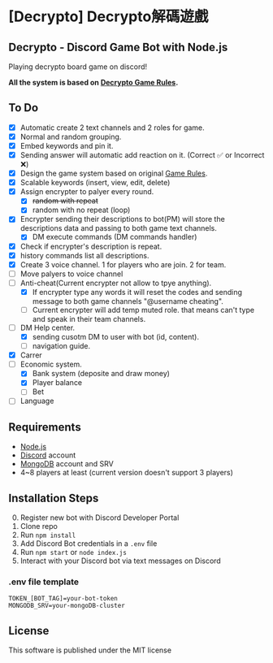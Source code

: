 # [Decrypto] Decrypto解碼遊戲
## Decrypto - Discord Game Bot with Node.js
Playing decrypto board game on discord!

**All the system is based on [Decrypto Game Rules](https://www.gokids.com.tw/tsaiss/gokids/rules/DECRYPTO_EN_RULES_09nov2017.pdf "game rules").**

## To Do
- [x] Automatic create 2 text channels and 2 roles for game.
- [x] Normal and random grouping.
- [x] Embed keywords and pin it.
- [x] Sending answer will automatic add reaction on it. (Correct :white_check_mark: or Incorrect :x:)
- [x] Design the game system based on original [Game Rules](https://www.gokids.com.tw/tsaiss/gokids/rules/DECRYPTO_EN_RULES_09nov2017.pdf "game rules").
- [x] Scalable keywords (insert, view, edit, delete)
- [x] Assign encrypter to palyer every round.
	- [x] ~~random with repeat~~
	- [x] random with no repeat (loop)
- [x] Encrypter sending their descriptions to bot(PM) will store the descriptions data and passing to both game text channels.
    - [x] DM execute commands (DM commands handler)
- [x] Check if encrypter's description is repeat.
- [x] history commands list all descriptions.
- [x] Create 3 voice channel. 1 for players who are join. 2 for team.
- [ ] Move palyers to voice channel
- [ ] Anti-cheat(Current encrypter not allow to tpye anything).
	- [x] If encrypter type any words it will reset the codes and sending message to both game channels "@username cheating".
	- [ ] Current encrypter will add temp muted role. that means can't type and speak in their team channels.
- [ ] DM Help center.
    - [x] sending cusotm DM to user with bot (id, content).
    - [ ] navigation guide.
- [x] Carrer
- [ ] Economic system.
	- [x] Bank system (deposite and draw money)
	- [x] Player balance
	- [ ] Bet
- [ ] Language

## Requirements

- [Node.js](http://nodejs.org/)
- [Discord](https://discordapp.com/) account
- [MongoDB](https://www.mongodb.com/) account and SRV
- 4~8 players at least (current version doesn't support 3 players)

## Installation Steps

0. Register new bot with Discord Developer Portal 
1. Clone repo
2. Run `npm install`
3. Add Discord Bot credentials in a `.env` file
3. Run `npm start` or `node index.js`
4. Interact with your Discord bot via text messages on Discord

### .env file template
```
TOKEN_[BOT_TAG]=your-bot-token
MONGODB_SRV=your-mongoDB-cluster
```

## License
This software is published under the MIT license

